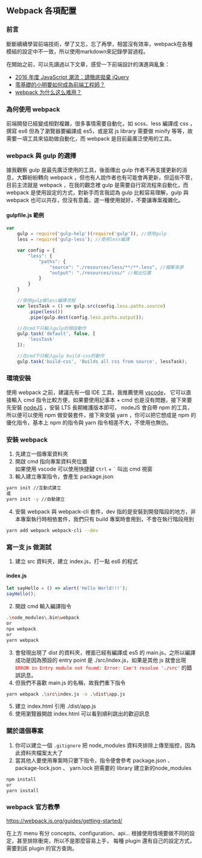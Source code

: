 ## Webpack 各項配置

### 前言
斷斷續續學習前端技術，學了又忘，忘了再學，相當沒有效率，webpack在各種模組的設定中不一致，所以使用markdown來記錄學習過程。

在開始之前，可以先讀過以下文章，感受一下前端設計的演進與亂象：
* [2016 年度 JavaScript 潮流：請徹底拋棄 jQuery](https://buzzorange.com/techorange/2016/10/25/2016-programming-language/)
* [零基礎的小明要如何成為前端工程師？](https://medium.com/hulis-blog/frontend-engineer-guide-297821512f4e)
* [webpack 为什么这么难用？](https://zhuanlan.zhihu.com/p/32148338)

### 為何使用 webpack
前端開發已經變成相對複雜，很多事情需要自動化，如 scss、less 編譯成 css ，撰寫 es6 但為了瀏覽器要編譯成 es5，或是寫 js library 需要做 minify 等等，故需要一項工具來協助做自動化，而 webpack 是目前最廣泛使用的工具。

### webpack 與 gulp 的選擇
據我觀察 gulp 是最先廣泛使用的工具，後面傳出 gulp 作者不再支援更新的消息，大夥紛紛轉向 webpack ，但也有人說作者也有可能會再更新，但這些不管，目前主流就是 webpack ，在我的觀念裡 gulp 是需要自行寫流程來自動化，而 webpack 是使用設定的方式，對新手而言我認為 gulp 比較容易理解，gulp 與 webpack 也可以共存，但沒有意義，選一種使用就好，不要讓專案複雜化。

#### gulpfile.js 範例
```js
var
    gulp = require('gulp-help')(require('gulp')), //使用gulp
    less = require('gulp-less'); //使用less編譯

    var config = {
        "less": {
            "paths": {
                "source": "./resources/less/**/**.less", //檔案來源
                "output": "./resources/css/" //輸出位置
            }
        }
    }

    //使用gulp做less編譯流程
    var lessTask = () => gulp.src(config.less.paths.source)
        .pipe(less())
        .pipe(gulp.dest(config.less.paths.output));

    //在cmd下只輸入gulp的預設動作
    gulp.task('default', false, [
        'lessTask'
    ]);

    //在cmd下只輸入gulp build-css的動作
    gulp.task('build-css', 'Builds all css from source', lessTask);
```

### 環境安裝
使用 webpack 之前，建議先有一個 IDE 工具，我推薦使用 [vscode](https://code.visualstudio.com/)， 它可以直接輸入 cmd 指令比較方便，如果要使用記事本 + cmd 也是沒有問題，接下來要先安裝 [nodeJS](https://nodejs.org/en/) ，安裝 LTS 長期維護版本即可， nodeJS 會自帶 npm 的工具，所以便可以使用 npm 做安裝套件，接下來安裝 yarn ，你可以把它想成是 npm 的優化指令，基本上 npm 的指令與 yarn 指令相差不大，不使用也無彷。

### 安裝 webpack
1. 先建立一個專案資料夾
2. 開啟 cmd 指向專案資料夾位置  
如果使用 vscode 可以使用快捷鍵 `Ctrl` + `` ` `` 叫出 cmd 視窗
3. 輸入建立專案指令，會產生 package.json
```bash
yarn init //互動式建立
或
yarn init -y //自動建立
```
4. 安裝 webpack 與 webpack-cli 套件，dev 指的是安裝到開發階段的地方，非本專案執行時相依套件，我們只有 build 專案時會用到，不會在執行階段用到
```bash
yarn add webpack webpack-cli --dev
```

### 寫一支 js 做測試
1. 建立 src 資料夾，建立 index.js，打一點 es6 的程式  
#### index.js
```js
let sayHello = () => alert('Hello World!!!');
sayHello();
```
2. 開啟 cmd 輸入編譯指令
```bash
.\node_modules\.bin\webpack
or
npx webpack
or
yarn webpack
```
3. 會發現出現了 dist 的資料夾，裡面已經有編譯成 es5 的 main.js，之所以編譯成功是因為預設的 entry point 是 ./src/index.js，如果是其他 js 就會出現 <font color="red">`ERROR in Entry module not found: Error: Can't resolve './src'`</font> 的錯誤訊息。
4. 但我們不喜歡 main.js 的名稱，故我們重下指令
```bash
yarn webpack .\src\index.js -o .\dist\app.js
```
5. 建立 index.html 引用 ./dist/app.js
6. 使用瀏覽器開啟 index.html 可以看到順利跳出的歡迎訊息

### 關於這個專案
1. 你可以建立一個 `.gitignore` 把 node_modules 資料夾排除上傳至版控，因為此資料夾檔案太大了
2. 當其他人要使用專案時只要下指令，指令便會參考 package.json 、 package-lock.json 、 yarn.lock 把需要的 library 建立新的node_modules
```bash
npm install
or
yarn install
```
### webpack 官方教學  
<https://webpack.js.org/guides/getting-started/>

在上方 menu 有分 concepts、configuration、api...
根據使用情境要做不同的設定，甚至排除衝突，所以不是那麼容易上手，
每種 plugin 還有自己的設定方式，需要到該 plugin 的官方查詢。
